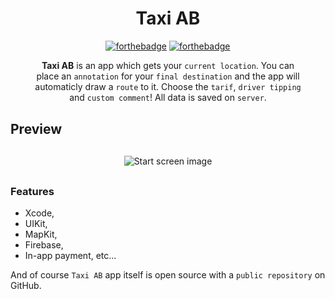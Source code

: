 <div align="center" style="margin: 30px;">
<h1>Taxi AB</h1>

[![forthebadge](http://forthebadge.com/images/badges/made-with-swift.svg)](http://forthebadge.com)
[![forthebadge](http://forthebadge.com/images/badges/built-with-love.svg)](http://forthebadge.com)

**Taxi AB** is an app which gets your `current location`. You can place an `annotation` for your `final destination` and the app will automaticly draw a `route` to it. Choose the `tarif`, `driver tipping` and `custom comment`! All data is saved on `server`.
</div>
<h2>Preview</h2>
<div align="center" style="margin: 30px;">
  <img src="https://github.com/skxnz/Taxi-App/blob/skxnz-patch-1/App-preview-Images/Start-screen.png" alt="Start screen image">
</div>
<h3>Features</h3>
<ul>
<li> Xcode,</li>
<li> UIKit,</li>
<li> MapKit,</li>
<li> Firebase,</li>
<li> In-app payment, etc...</li>
</ul>

And of course `Taxi AB` app itself is open source with a `public repository` on GitHub.
